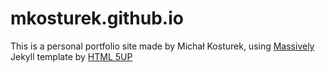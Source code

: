 # mkosturek.github.io
This is a personal portfolio site made by Michał Kosturek, using [Massively](https://github.com/jekyllup/jekyll-theme-massively) Jekyll template by [HTML 5UP](https://html5up.net/)
